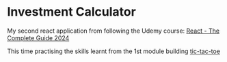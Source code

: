 # Investment Calculator

My second react application from following the Udemy course: [React - The Complete Guide 2024](https://www.udemy.com/course/react-the-complete-guide-incl-redux/)

This time practising the skills learnt from the 1st module building [tic-tac-toe](https://github.com/vmistry92/tic-tac-toe)
